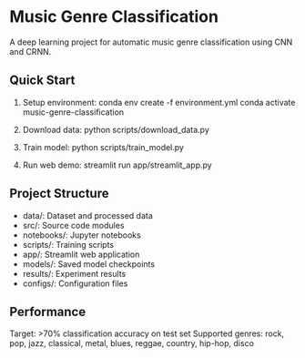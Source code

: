 ﻿# Music Genre Classification

A deep learning project for automatic music genre classification using CNN and CRNN.

## Quick Start

1. Setup environment:
   conda env create -f environment.yml
   conda activate music-genre-classification

2. Download data:
   python scripts/download_data.py

3. Train model:
   python scripts/train_model.py

4. Run web demo:
   streamlit run app/streamlit_app.py

## Project Structure

- data/: Dataset and processed data
- src/: Source code modules  
- notebooks/: Jupyter notebooks
- scripts/: Training scripts
- app/: Streamlit web application
- models/: Saved model checkpoints
- results/: Experiment results
- configs/: Configuration files

## Performance

Target: >70% classification accuracy on test set
Supported genres: rock, pop, jazz, classical, metal, blues, reggae, country, hip-hop, disco
